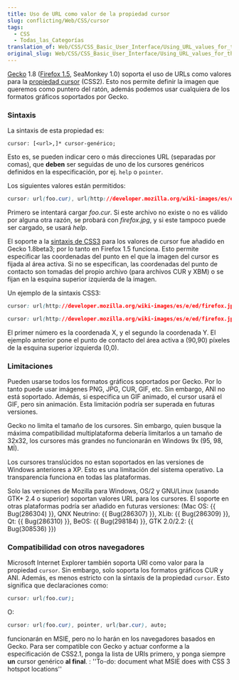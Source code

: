 ```yaml
---
title: Uso de URL como valor de la propiedad cursor
slug: conflicting/Web/CSS/cursor
tags:
  - CSS
  - Todas_las_Categorías
translation_of: Web/CSS/CSS_Basic_User_Interface/Using_URL_values_for_the_cursor_property
original_slug: Web/CSS/CSS_Basic_User_Interface/Using_URL_values_for_the_cursor_property
---
```

[Gecko](/es/Gecko) 1.8 ([Firefox 1.5](/es/Firefox_1.5_para_Desarrolladores), SeaMonkey 1.0) soporta el uso de URLs como valores para la [propiedad cursor](http://www.sidar.org/recur/desdi/traduc/es/css/ui.html#propdef-cursor) (CSS2). Esto nos permite definir la imagen que queremos como puntero del ratón, además podemos usar cualquiera de los formatos gráficos soportados por Gecko.

### Sintaxis

La sintaxis de esta propiedad es:

```
cursor: [<url>,]* cursor-genérico;
```

Esto es, se pueden indicar cero o más direcciones URL (separadas por comas), que **deben** ser seguidas de uno de los cursores genéricos definidos en la especificación, por ej. `help` o `pointer`.

Los siguientes valores están permitidos:

```css
cursor: url(foo.cur), url(http://developer.mozilla.org/wiki-images/es/e/ed/firefox.jpg), help;
```

Primero se intentará cargar _foo.cur_. Si este archivo no existe o no es válido por alguna otra razón, se probará con _firefox.jpg_, y si este tampoco puede ser cargado, se usará _help_.

El soporte a la [sintaxis de CSS3](http://www.w3.org/TR/css3-ui/#cursor) para los valores de cursor fue añadido en Gecko 1.8beta3; por lo tanto en Firefox 1.5 funciona. Esto permite especificar las coordenadas del punto en el que la imagen del cursor es fijada al área activa. Si no se especifican, las coordenadas del punto de contacto son tomadas del propio archivo (para archivos CUR y XBM) o se fijan en la esquina superior izquierda de la imagen.

Un ejemplo de la sintaxis CSS3:

```css
cursor: url(http://developer.mozilla.org/wiki-images/es/e/ed/firefox.jpg), auto;
```

```css
cursor: url(http://developer.mozilla.org/wiki-images/es/e/ed/firefox.jpg) 90 90, auto;
```

El primer número es la coordenada X, y el segundo la coordenada Y. El ejemplo anterior pone el punto de contacto del área activa a (90,90) píxeles de la esquina superior izquierda (0,0).

### Limitaciones

Pueden usarse todos los formatos gráficos soportados por Gecko. Por lo tanto puede usar imágenes PNG, JPG, CUR, GIF, etc. Sin embargo, ANI no está soportado. Además, si especifica un GIF animado, el cursor usará el GIF, pero sin animación. Esta limitación podría ser superada en futuras versiones.

Gecko no limita el tamaño de los cursores. Sin embargo, quien busque la máxima compatibilidad multiplataforma debería limitarlos a un tamaño de 32x32, los cursores más grandes no funcionarán en Windows 9x (95, 98, MÍ).

Los cursores translúcidos no estan soportados en las versiones de Windows anteriores a XP. Esto es una limitación del sistema operativo. La transparencia funciona en todas las plataformas.

Solo las versiones de Mozilla para Windows, OS/2 y GNU/Linux (usando GTK+ 2.4 o superior) soportan valores URL para los cursores. El soporte en otras plataformas podría ser añadido en futuras versiones: (Mac OS: {{ Bug(286304) }}, QNX Neutrino: {{ Bug(286307) }}, XLib: {{ Bug(286309) }}, Qt: {{ Bug(286310) }}, BeOS: {{ Bug(298184) }}, GTK 2.0/2.2: {{ Bug(308536) }})

### Compatibilidad con otros navegadores

Microsoft Internet Explorer también soporta URI como valor para la propiedad `cursor`. Sin embargo, solo soporta los formatos gráficos CUR y ANI. Además, es menos estricto con la sintaxis de la propiedad `cursor`. Esto significa que declaraciones como:

```css
cursor: url(foo.cur);
```

O:

```css
cursor: url(foo.cur), pointer, url(bar.cur), auto;
```

funcionarán en MSIE, pero no lo harán en los navegadores basados en Gecko. Para ser compatible con Gecko y actuar conforme a la especificación de CSS2.1, ponga la lista de URIs primero, y ponga siempre **un** cursor genérico **al final**. : ''To-do: document what MSIE does with CSS 3 hotspot locations''
